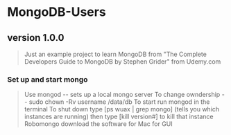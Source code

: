 # MongoDB-Users

## version 1.0.0
> Just an example project to learn MongoDB from "The Complete Developers Guide to MongoDB by Stephen Grider" from Udemy.com

### Set up and start mongo
> Use mongod -- sets up a local mongo server
> To change owndership -- sudo chown -Rv username /data/db
> To start run mongod in the terminal
> To shut down type [ps wuax | grep mongo] (tells you which instances are running) then type [kill version#] to kill that instance
> Robomongo download the software for Mac for GUI
